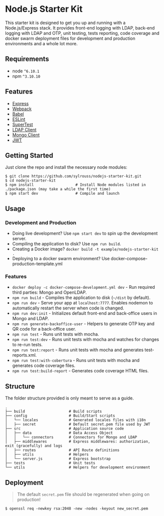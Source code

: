 # Node.js Starter Kit

This starter kit is designed to get you up and running with a Node.js/Express stack.
It provides front-end logging with LDAP, back-end logging with LDAP and OTP, unit testing, tests reporting, code coverage and docker swarm deployment files for development and production environments and a whole lot more.

## Requirements

* node `^6.10.1`
* npm `^3.10.10`

## Features

* [Express](https://github.com/expressjs/express)
* [Webpack](https://github.com/webpack/webpack)
* [Babel](https://github.com/babel/babel)
* [ESLint](http://eslint.org)
* [SuperTest](https://github.com/visionmedia/supertest)
* [LDAP Client](https://github.com/mcavage/node-ldapjs)
* [Mongo Client](https://github.com/Automattic/mongoose)
* [JWT](https://github.com/auth0/node-jsonwebtoken)


## Getting Started

Just clone the repo and install the necessary node modules:

```shell
$ git clone https://github.com/sylrouss/nodejs-starter-kit.git
$ cd nodejs-starter-kit
$ npm install                   # Install Node modules listed in ./package.json (may take a while the first time)
$ npm start dev                 # Compile and launch
```

## Usage

### Development and Production

* Doing live development? Use `npm start dev` to spin up the development server.
* Compiling the application to disk? Use `npm run build`.
* Creating a Docker image? `docker build -t example/nodejs-starter-kit .`
* Deploying to a docker swarm environment? Use docker-compose-production-template.yml


### Features

* `docker deploy -c docker-compose-development.yml dev` - Run required third parties: Mongo and OpenLDAP.
* `npm run build` - Compiles the application to disk (`~/dist` by default).
* `npm run dev` - Serve your app at `localhost:7777`. Enables nodemon to automatically restart the server when code is changed.
* `npm run dev:init` - Initializes default front-end and back-office users in Mongo and LDAP.
* `npm run generate-backoffice-user` - Helpers to generate OTP key and QR code for a back-office user.
* `npm run test` - Runs unit tests with mocha.
* `npm run test:dev` - Runs unit tests with mocha and watches for changes to re-run tests.
* `npm run test:report` - Runs unit tests with mocha and generates test-reports.xml.
* `npm run test:with-cobertura` - Runs unit tests with mocha and generates code coverage files.
* `npm run test:build-report` - Generates code coverage HTML files.

## Structure

The folder structure provided is only meant to serve as a guide.

```
.
├── build                    # Build scripts
├── config                   # Build/Start scripts
│   └── locales              # Generated locales files with i18n
│   ├── secret               # Default secret.pem file used by JWT
├── src                      # Application source code
│   ├── data                 # Data Access Object
│   │   └── connectors       # Connectors for Mongo and LDAP
│   ├── middlewares          # Express middlewares: authorization, exit (gracefully) and logs
│   ├── routes               # API Route definitions
│   ├── utils                # Helpers
│   └── server.js            # Express bootstrap
├── tests                    # Unit tests
└── utils                    # Helpers for development environment
```

## Deployment

> The default `secret.pem` file should be regenerated when going on production!

```shell
$ openssl req -newkey rsa:2048 -new -nodes -keyout new_secret.pem
```
